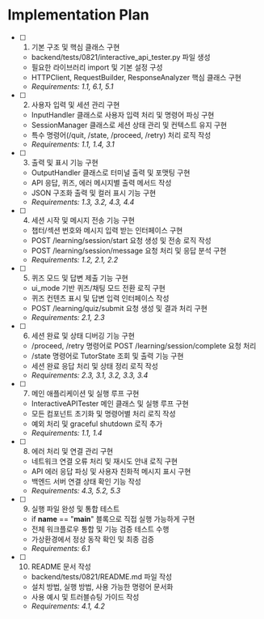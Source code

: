 # Implementation Plan

- [ ] 1. 기본 구조 및 핵심 클래스 구현
  - backend/tests/0821/interactive_api_tester.py 파일 생성
  - 필요한 라이브러리 import 및 기본 설정 구성
  - HTTPClient, RequestBuilder, ResponseAnalyzer 핵심 클래스 구현
  - _Requirements: 1.1, 6.1, 5.1_

- [ ] 2. 사용자 입력 및 세션 관리 구현
  - InputHandler 클래스로 사용자 입력 처리 및 명령어 파싱 구현
  - SessionManager 클래스로 세션 상태 관리 및 컨텍스트 유지 구현
  - 특수 명령어(/quit, /state, /proceed, /retry) 처리 로직 작성
  - _Requirements: 1.1, 1.4, 3.1_

- [ ] 3. 출력 및 표시 기능 구현
  - OutputHandler 클래스로 터미널 출력 및 포맷팅 구현
  - API 응답, 퀴즈, 에러 메시지별 출력 메서드 작성
  - JSON 구조화 출력 및 컬러 표시 기능 구현
  - _Requirements: 1.3, 3.2, 4.3, 4.4_

- [ ] 4. 세션 시작 및 메시지 전송 기능 구현
  - 챕터/섹션 번호와 메시지 입력 받는 인터페이스 구현
  - POST /learning/session/start 요청 생성 및 전송 로직 작성
  - POST /learning/session/message 요청 처리 및 응답 분석 구현
  - _Requirements: 1.2, 2.1, 2.2_

- [ ] 5. 퀴즈 모드 및 답변 제출 기능 구현
  - ui_mode 기반 퀴즈/채팅 모드 전환 로직 구현
  - 퀴즈 컨텐츠 표시 및 답변 입력 인터페이스 작성
  - POST /learning/quiz/submit 요청 생성 및 결과 처리 구현
  - _Requirements: 2.1, 2.3_

- [ ] 6. 세션 완료 및 상태 디버깅 기능 구현
  - /proceed, /retry 명령어로 POST /learning/session/complete 요청 처리
  - /state 명령어로 TutorState 조회 및 출력 기능 구현
  - 세션 완료 응답 처리 및 상태 정리 로직 작성
  - _Requirements: 2.3, 3.1, 3.2, 3.3, 3.4_

- [ ] 7. 메인 애플리케이션 및 실행 루프 구현
  - InteractiveAPITester 메인 클래스 및 실행 루프 구현
  - 모든 컴포넌트 초기화 및 명령어별 처리 로직 작성
  - 예외 처리 및 graceful shutdown 로직 추가
  - _Requirements: 1.1, 1.4_

- [ ] 8. 에러 처리 및 연결 관리 구현
  - 네트워크 연결 오류 처리 및 재시도 안내 로직 구현
  - API 에러 응답 파싱 및 사용자 친화적 메시지 표시 구현
  - 백엔드 서버 연결 상태 확인 기능 작성
  - _Requirements: 4.3, 5.2, 5.3_

- [ ] 9. 실행 파일 완성 및 통합 테스트
  - if __name__ == "__main__" 블록으로 직접 실행 가능하게 구현
  - 전체 워크플로우 통합 및 기능 검증 테스트 수행
  - 가상환경에서 정상 동작 확인 및 최종 검증
  - _Requirements: 6.1_

- [ ] 10. README 문서 작성
  - backend/tests/0821/README.md 파일 작성
  - 설치 방법, 실행 방법, 사용 가능한 명령어 문서화
  - 사용 예시 및 트러블슈팅 가이드 작성
  - _Requirements: 4.1, 4.2_